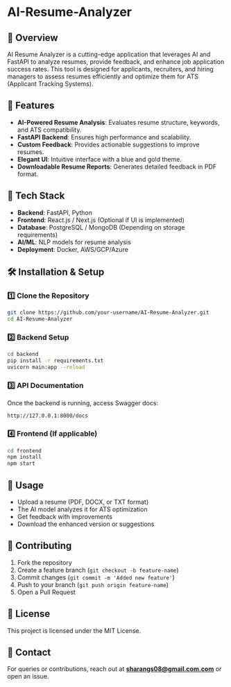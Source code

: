 # AI-Resume-Analyzer

## 📌 Overview
AI Resume Analyzer is a cutting-edge application that leverages AI and FastAPI to analyze resumes, provide feedback, and enhance job application success rates. This tool is designed for applicants, recruiters, and hiring managers to assess resumes efficiently and optimize them for ATS (Applicant Tracking Systems).

## 🎯 Features
- **AI-Powered Resume Analysis**: Evaluates resume structure, keywords, and ATS compatibility.
- **FastAPI Backend**: Ensures high performance and scalability.
- **Custom Feedback**: Provides actionable suggestions to improve resumes.
- **Elegant UI**: Intuitive interface with a blue and gold theme.
- **Downloadable Resume Reports**: Generates detailed feedback in PDF format.

## 🚀 Tech Stack
- **Backend**: FastAPI, Python
- **Frontend**: React.js / Next.js (Optional if UI is implemented)
- **Database**: PostgreSQL / MongoDB (Depending on storage requirements)
- **AI/ML**: NLP models for resume analysis
- **Deployment**: Docker, AWS/GCP/Azure

## 🛠️ Installation & Setup
### 1️⃣ Clone the Repository
```bash
git clone https://github.com/your-username/AI-Resume-Analyzer.git
cd AI-Resume-Analyzer
```

### 2️⃣ Backend Setup
```bash
cd backend
pip install -r requirements.txt
uvicorn main:app --reload
```

### 3️⃣ API Documentation
Once the backend is running, access Swagger docs:
```
http://127.0.0.1:8000/docs
```

### 4️⃣ Frontend (If applicable)
```bash
cd frontend
npm install
npm start
```

## 📜 Usage
- Upload a resume (PDF, DOCX, or TXT format)
- The AI model analyzes it for ATS optimization
- Get feedback with improvements
- Download the enhanced version or suggestions

## 🤝 Contributing
1. Fork the repository
2. Create a feature branch (`git checkout -b feature-name`)
3. Commit changes (`git commit -m 'Added new feature'`)
4. Push to your branch (`git push origin feature-name`)
5. Open a Pull Request

## 📜 License
This project is licensed under the MIT License.

## 📧 Contact
For queries or contributions, reach out at **sharangs08@gmail.com.com** or open an issue.
